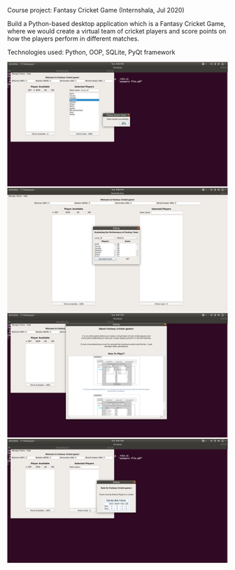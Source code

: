 Course project: Fantasy Cricket Game 
(Internshala, Jul 2020)

Build a Python-based desktop application which is a Fantasy Cricket Game, where we would create a virtual team of cricket players and score points on how the players perform in different matches.

Technologies used: Python, OOP, SQLite, PyQt framework



![user_view](/result_screenshot/game.png)
![user_view](/result_screenshot/dialog_score.png)
![user_view](/result_screenshot/instruction.png)
![user_view](/result_screenshot/rule.png)
